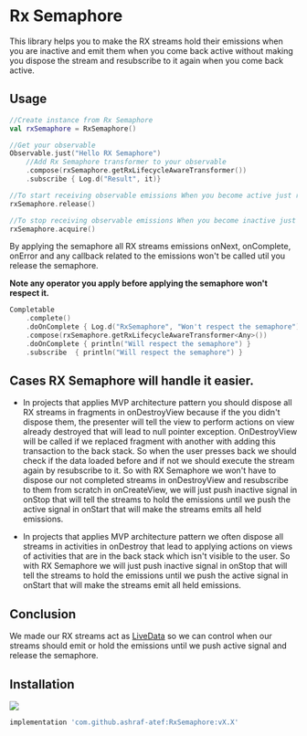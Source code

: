 # Rx Semaphore

This library helps you to make the RX streams hold their emissions when you are inactive and emit them when you come back
active without making you dispose the stream and resubscribe to it again when you come back active.

## Usage

```kotlin
//Create instance from Rx Semaphore
val rxSemaphore = RxSemaphore()

//Get your observable
Observable.just("Hello RX Semaphore")
    //Add Rx Semaphore transformer to your observable
    .compose(rxSemaphore.getRxLifecycleAwareTransformer())
    .subscribe { Log.d("Result", it)}

//To start receiving observable emissions When you become active just release the semaphore to push the active signal
rxSemaphore.release()

//To stop receiving observable emissions When you become inactive just acquire the semaphore to push inactive signal
rxSemaphore.acquire()
```

By applying the semaphore all RX streams emissions onNext, onComplete, onError and any callback related to the emissions
won't be called util you release the semaphore.

**Note any operator you apply before applying the semaphore won't respect it.**

```kotlin
Completable
    .complete()
    .doOnComplete { Log.d("RxSemaphore", "Won't respect the semaphore") }
    .compose(rxSemaphore.getRxLifecycleAwareTransformer<Any>())
    .doOnComplete { println("Will respect the semaphore") }
    .subscribe  { println("Will respect the semaphore") }
```

## Cases RX Semaphore will handle it easier.

* In projects that applies MVP architecture pattern you should dispose all RX streams in fragments in onDestroyView
because if the you didn't dispose them, the presenter will tell the view to perform actions on view already destroyed
that will lead to null pointer exception. OnDestroyView will be called if we replaced fragment with another with adding
this transaction to the back stack. So when the user presses back we should check if the data loaded before and if not we should
execute the stream again by resubscribe to it. So with RX Semaphore we won't have to dispose our not completed streams
in onDestroyView and resubscribe to them from scratch in onCreateView, we will just push inactive signal in onStop that
will tell the streams to hold the emissions until we push the active signal in onStart that will make the streams emits
all held emissions.

* In projects that applies MVP architecture pattern we often dispose all streams in activities in onDestroy that lead to
applying actions on views of activities that are in the back stack which isn't visible to the user. So with RX Semaphore we
will just push inactive signal in onStop that will tell the streams to hold the emissions until we push the active
signal in onStart that will make the streams emit all held emissions.


## Conclusion

We made our RX streams act as [LiveData](https://developer.android.com/topic/libraries/architecture/livedata) so we can control when our streams should emit or hold the emissions until we
push active signal and release the semaphore.

## Installation

[![](https://jitpack.io/v/ashraf-atef/RxSemaphore.svg)](https://jitpack.io/#ashraf-atef/RxSemaphore)

```gradle
implementation 'com.github.ashraf-atef:RxSemaphore:vX.X'
```
